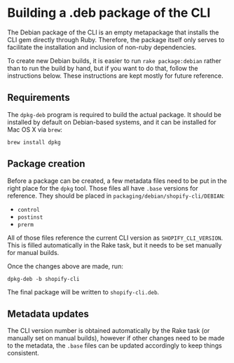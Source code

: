 # Building a .deb package of the CLI

The Debian package of the CLI is an empty metapackage that installs the CLI gem directly through Ruby. Therefore, the
package itself only serves to facilitate the installation and inclusion of non-ruby dependencies.

To create new Debian builds, it is easier to run `rake package:debian` rather than to run the build by hand, but if you
want to do that, follow the instructions below. These instructions are kept mostly for future reference.

## Requirements

The `dpkg-deb` program is required to build the actual package. It should be installed by default on Debian-based
systems, and it can be installed for Mac OS X via `brew`:

```
brew install dpkg
```

## Package creation

Before a package can be created, a few metadata files need to be put in the right place for the `dpkg` tool. Those files
all have `.base` versions for reference. They should be placed in `packaging/debian/shopify-cli/DEBIAN`:

* `control`
* `postinst` 
* `prerm`

All of those files reference the current CLI version as `SHOPIFY_CLI_VERSION`. This is filled automatically in the Rake
task, but it needs to be set manually for manual builds.

Once the changes above are made, run:

```
dpkg-deb -b shopify-cli
```

The final package will be written to `shopify-cli.deb`.

## Metadata updates

The CLI version number is obtained automatically by the Rake task (or manually set on manual builds), however if other
changes need to be made to the metadata, the `.base` files can be updated accordingly to keep things consistent.
